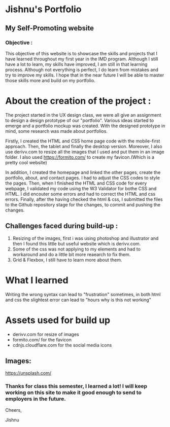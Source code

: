 # Jishnu's Portfolio

## My Self-Promoting website

### Objective :

This objective of this website is to showcase the skills and projects that I have learned throughout my first year in the IMD program. Although I still have a lot to learn, my skills have improved, I am still in that learning process. Although not everything is perfect, I do learn from mistakes and  try to improve my skills. I hope that in the near future I will be able to master those skills more and build on my portfolio. 



# About the creation of the project :

The project started in the UX design class,  we were all give an assignment to design a design prototype of our "portfolio". Various ideas started to emerge and a portfolio mockup was created. With the designed prototype in mind, some research was made about portfolios.

Firstly, I created the HTML and CSS home page code with the mobile-first approach. Then, the tablet and finally the desktop version.
Moreover, I also use derivv.com to resize all the images that I used and put them in an image folder. I also used https://formito.com/ to create my favicon.(Which is a pretty cool website)

In addition, I created the homepage and linked the other pages, create the portfolio, about, and contact pages. I had to adjust the CSS codes to style the pages. Then, when I finished the HTML and CSS code for every webpage, I validated my code using the W3 Validator for bothe CSS and HTML. I did encouter some errors and  had to correct the HTML  and css errors. 
Finally, after the having checked the html & css, I submitted the files to the Github repository stage for the changes, to commit and pushing the changes. 

## Challenges faced during build-up :

1. Resizing of the images, first i was using photoshop and illustrator and then I  found this little but useful website which is derivv.com.
2. Some of the css was not applying to my elements and had to workaround and do a little bit more reaearch to fix them.
3. Grid & Flexbox, I still have to learn more about them.

# What I learned

 Writing the wrong syntax can lead to "frustration"  sometimes, in both html and css the slightest error can lead to "hours why is this not working" 

# Assets used for build up

- derivv.com for resize of images
- formito.com/  for the favicon
- cdnjs.cloudflare.com for the social media icons

## Images:
https://unsplash.com/

### Thanks for class this  semester, I learned a lot! I will keep working on this site to make it good enough to send to employers in the future.

Cheers, 

Jishnu 


